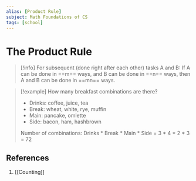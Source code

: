 ```yaml
---
alias: [Product Rule]
subject: Math Foundations of CS
tags: [school]
---
```

# The Product Rule


> [!info]
> For subsequent (done right after each other) tasks A and B:
> If A can be done in ==m== ways, and B can be done in ==n== ways, then A and B can be done in ==mn== ways.

> [!example] 
> How many breakfast combinations are there?
> - Drinks: coffee, juice, tea
> - Break: wheat, white, rye, muffin
> - Main: pancake, omlette
> - Side: bacon, ham, hashbrown
> 
> Number of combinations: Drinks \* Break \* Main \* Side = 3 \* 4 \* 2 \* 3 = 72

## References
1. [[Counting]]